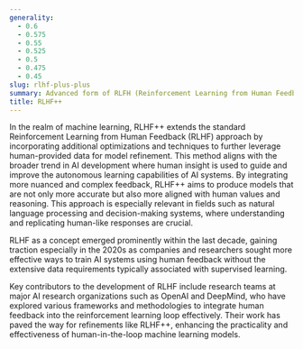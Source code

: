 ```yaml
---
generality:
  - 0.6
  - 0.575
  - 0.55
  - 0.525
  - 0.5
  - 0.475
  - 0.45
slug: rlhf-plus-plus
summary: Advanced form of RLFH (Reinforcement Learning from Human Feedback), a technique used in ML to enhance model performance by incorporating human feedback into the training process.
title: RLHF++
---
```


In the realm of machine learning, RLHF++ extends the standard Reinforcement Learning from Human Feedback (RLHF) approach by incorporating additional optimizations and techniques to further leverage human-provided data for model refinement. This method aligns with the broader trend in AI development where human insight is used to guide and improve the autonomous learning capabilities of AI systems. By integrating more nuanced and complex feedback, RLHF++ aims to produce models that are not only more accurate but also more aligned with human values and reasoning. This approach is especially relevant in fields such as natural language processing and decision-making systems, where understanding and replicating human-like responses are crucial.

RLHF as a concept emerged prominently within the last decade, gaining traction especially in the 2020s as companies and researchers sought more effective ways to train AI systems using human feedback without the extensive data requirements typically associated with supervised learning.

Key contributors to the development of RLHF include research teams at major AI research organizations such as OpenAI and DeepMind, who have explored various frameworks and methodologies to integrate human feedback into the reinforcement learning loop effectively. Their work has paved the way for refinements like RLHF++, enhancing the practicality and effectiveness of human-in-the-loop machine learning models.
